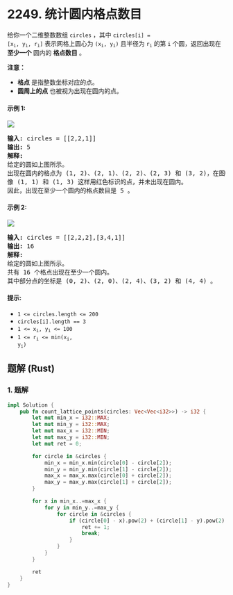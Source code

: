 # 2249. 统计圆内格点数目
给你一个二维整数数组 `circles` ，其中 <code>circles[i] = [x<sub>i</sub>, y<sub>i</sub>, r<sub>i</sub>]</code> 表示网格上圆心为 <code>(x<sub>i</sub>, y<sub>i</sub>)</code> 且半径为 <code>r<sub>i</sub></code> 的第 `i` 个圆，返回出现在 **至少一个** 圆内的 **格点数目** 。

**注意：**

* **格点** 是指整数坐标对应的点。
* **圆周上的点** 也被视为出现在圆内的点。

#### 示例 1:
![](https://assets.leetcode.com/uploads/2022/03/02/exa-11.png)
<pre>
<strong>输入:</strong> circles = [[2,2,1]]
<strong>输出:</strong> 5
<strong>解释:</strong>
给定的圆如上图所示。
出现在圆内的格点为 (1, 2)、(2, 1)、(2, 2)、(2, 3) 和 (3, 2)，在图中用绿色标识。
像 (1, 1) 和 (1, 3) 这样用红色标识的点，并未出现在圆内。
因此，出现在至少一个圆内的格点数目是 5 。
</pre>

#### 示例 2:
![](https://assets.leetcode.com/uploads/2022/03/02/exa-22.png)
<pre>
<strong>输入:</strong> circles = [[2,2,2],[3,4,1]]
<strong>输出:</strong> 16
<strong>解释:</strong>
给定的圆如上图所示。
共有 16 个格点出现在至少一个圆内。
其中部分点的坐标是 (0, 2)、(2, 0)、(2, 4)、(3, 2) 和 (4, 4) 。
</pre>

#### 提示:
* `1 <= circles.length <= 200`
* `circles[i].length == 3`
* <code>1 <= x<sub>i</sub>, y<sub>i</sub> <= 100</code>
* <code>1 <= r<sub>i</sub> <= min(x<sub>i</sub>, y<sub>i</sub>)</code>

## 题解 (Rust)

### 1. 题解
```Rust
impl Solution {
    pub fn count_lattice_points(circles: Vec<Vec<i32>>) -> i32 {
        let mut min_x = i32::MAX;
        let mut min_y = i32::MAX;
        let mut max_x = i32::MIN;
        let mut max_y = i32::MIN;
        let mut ret = 0;

        for circle in &circles {
            min_x = min_x.min(circle[0] - circle[2]);
            min_y = min_y.min(circle[1] - circle[2]);
            max_x = max_x.max(circle[0] + circle[2]);
            max_y = max_y.max(circle[1] + circle[2]);
        }

        for x in min_x..=max_x {
            for y in min_y..=max_y {
                for circle in &circles {
                    if (circle[0] - x).pow(2) + (circle[1] - y).pow(2) <= circle[2].pow(2) {
                        ret += 1;
                        break;
                    }
                }
            }
        }

        ret
    }
}
```
